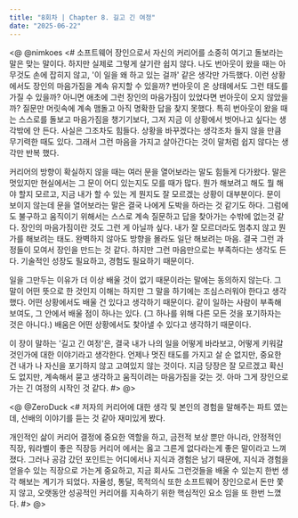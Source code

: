 ```yaml
---
title: "8회차 | Chapter 8. 길고 긴 여정"
date: "2025-06-22"
---
```


<@ @nimkoes
<#
소프트웨어 장인으로서 자신의 커리어를 소중히 여기고 돌보라는 말은 맞는 말이다. 하지만 실제로 그렇게 살기란 쉽지 않다.
나도 번아웃이 왔을 때는 아무것도 손에 잡히지 않고, '이 일을 왜 하고 있는 걸까' 같은 생각만 가득했다.
이런 상황에서도 장인의 마음가짐을 계속 유지할 수 있을까? 번아웃이 온 상태에서도 그런 태도를 가질 수 있을까? 아니면 애초에 그런 장인의 마음가짐이 있었다면 번아웃이 오지 않았을까?
질문만 머릿속에 계속 맴돌고 아직 명확한 답을 찾지 못했다.
특히 번아웃이 왔을 때는 스스로를 돌보고 마음가짐을 챙기기보다, 그저 지금 이 상황에서 벗어나고 싶다는 생각밖에 안 든다. 사실은 그조차도 힘들다.
상황을 바꾸겠다는 생각조차 들지 않을 만큼 무기력한 때도 있다.
그래서 그런 마음을 가지고 살아간다는 것이 말처럼 쉽지 않다는 생각만 반복 했다.

커리어의 방향이 확실하지 않을 때는 여러 문을 열어보라는 말도 힘들게 다가왔다.
말은 멋있지만 현실에서는 그 문이 어디 있는지도 모를 때가 많다.
뭔가 해보려고 해도 뭘 해야 할지 모르고, 지금 내가 할 수 있는 게 뭔지도 잘 모르겠는 상황이 대부분이다.
문이 보이지 않는데 문을 열어보라는 말은 결국 나에게 도박을 하라는 것 같기도 하다.
그럼에도 불구하고 움직이기 위해서는 스스로 계속 질문하고 답을 찾아가는 수밖에 없는것 같다.
장인의 마음가짐이란 것도 그런 게 아닐까 싶다.
내가 잘 모르더라도 멈추지 않고 뭔가를 해보려는 태도. 완벽하지 않아도 방향을 몰라도 일단 해보려는 마음. 결국 그런 과정들이 모여서 장인을 만드는 것 같다.
하지만 그런 마음만으로는 부족하다는 생각도 든다.
기술적인 성장도 필요하고, 경험도 필요하기 때문이다.

일을 그만두는 이유가 더 이상 배울 것이 없기 때문이라는 말에는 동의하지 않는다.
그 말이 어떤 뜻으로 한 것인지 이해는 하지만 그 말을 하기에는 조심스러워야 한다고 생각했다. 어떤 상황에서도 배울 건 있다고 생각하기 때문이다.
같이 일하는 사람이 부족해 보여도, 그 안에서 배울 점이 하나는 있다. (그 하나를 위해 다른 모든 것을 포기하자는 것은 아니다.)
배움은 어떤 상황에서도 찾아낼 수 있다고 생각하기 때문이다.

이 장이 말하는 '길고 긴 여정'은, 결국 내가 나의 일을 어떻게 바라보고, 어떻게 키워갈 것인가에 대한 이야기라고 생각한다.
언제나 멋진 태도를 가지고 살 순 없지만, 중요한 건 내가 나 자신을 포기하지 않고 고여있지 않는 것이다.
지금 당장은 잘 모르겠고 확신도 없지만, 계속해서 묻고 생각하고 움직이려는 마음가짐을 갖는 것. 아마 그게 장인으로 가는 긴 여정의 시작인 것 같다.
#>
@>

<@ @ZeroDuck
<#
저자의 커리어에 대한 생각 및 본인의 경험을 말해주는 파트 였는데, 선배의 이야기를 듣는 것 같아 재미있게 봤다.

개인적인 삶이 커리어 결정에 중요한 역할을 하고, 금전적 보상 뿐만 아니라, 안정적인 직장, 워라벨이 좋은 직장등 커리어 에서는 옳고 그른게 없다라는게 좋은 말이라고 느껴졌다.
그러나 공감 갔던 포인트는 어디에서나 지식과 경험은 남기 때문에, 지식과 경험을 얻을수 있는 직장으로 가는게 중요하고, 지금 회사도 그런것들을 배울 수 있는지 한번 생각 해보는 계기가 되었다.
자율성, 통달, 목적의식 또한 소프트웨어 장인으로서 돈만 쫓지 않고, 오랫동안 성공적인 커리어를 지속하기 위한 핵심적인 요소 임을 또 한번 느꼈다.
#>
@>
